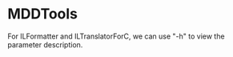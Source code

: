 # MDDTools
For ILFormatter and ILTranslatorForC, we can use "-h" to view the parameter description.
